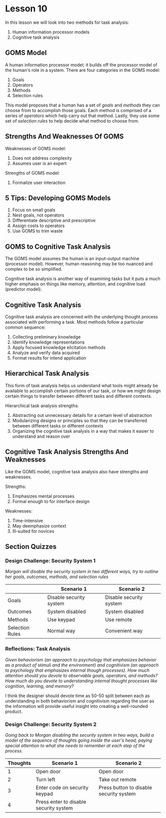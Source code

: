 # Lesson 10

In this lesson we will look into two methods for task analysis:

1. Human information processor models
2. Cognitive task analysis

## GOMS Model

A human information processor model; it builds off the processor model of the human's role in a system. There are four categories in the GOMS model:

1. Goals
2. Operators
3. Methods
4. Selection rules

This model proposes that a human has a set of _goals_ and _methods_ they can choose from to accomplish those goals. Each method is comprised of a series of _operators_ which help carry out that method. Lastly, they use some set of _selection rules_ to help decide what method to choose from.

## Strengths And Weaknesses Of GOMS

Weaknesses of GOMS model:

1. Does not address complexity
2. Assumes user is an expert

Strengths of GOMS model:

1. Formalize user interaction

## 5 Tips: Developing GOMS Models

1. Focus on small goals
2. Nest goals, not operators
3. Differentiate descriptive and prescriptive
4. Assign costs to operators
5. Use GOMS to trim waste

## GOMS to Cognitive Task Analysis

The GOMS model assumes the human is an input-output machine (processor model). However, human reasoning may be too nuanced and complex to be so simplified.

Cognitive task analysis is another way of examining tasks but it puts a much higher emphasis on things like memory, attention, and cognitive load (predictor model).

## Cognitive Task Analysis

Cognitive task analysis are concerned with the underlying thought process associated with performing a task. Most methods follow a particular common sequence:

1. Collecting preliminary knowledge
2. Identify knowledge representations
3. Apply focused knowledge elicitation methods
4. Analyze and verify data acquired
5. Format results for intend application

## Hierarchical Task Analysis

This form of task analysis helps us understand what tools might already be available to accomplish certain portions of our task, or how we might design certain things to transfer between different tasks and different contexts.

Hierarchical task analysis strengths:

1. Abstracting out unnecessary details for a certain level of abstraction
2. Modularizing designs or principles so that they can be transferred between different tasks or different contexts
3. Organizing the cognitive task analysis in a way that makes it easier to understand and reason over

## Cognitive Task Analysis Strengths And Weaknesses

Like the GOMS model, cognitive task analysis also have strengths and weaknesses.

Strengths:

1. Emphasizes mental processes
2. Formal enough to for interface design

Weaknesses:

1. Time-intensive
2. May deemphasize context
3. Ill-suited for novices

## Section Quizzes

### Design Challenge: Security System 1

_Morgan will disable the security system in two different ways, try to outline her goals, outcomes, methods, and selection rules_

|                 | Scenario 1              | Scenario 2              |
| --------------- | ----------------------- | ----------------------- |
| Goals           | Disable security system | Disable security system |
| Outcomes        | System disabled         | System disabled         |
| Methods         | Use keypad              | Use remote              |
| Selection Rules | Normal way              | Convenient way          |

### Reflections: Task Analysis

_Given behaviorism (an approach to psychology that emphasizes behavior as a product of stimuli and the environment) and cognitivism (an approach to psychology that emphasizes internal though processes). How much attention should you devote to observable goals, operators, and methods? How much do you devote to understanding internal thought processes like cognition, learning, and memory_?

I think the designer should devote time as 50-50 split between each as understanding in both behaviorism and cognitivism regarding the user as the information will provide useful insight into creating a well-rounded product.

### Design Challenge: Security System 2

_Going back to Morgan disabling the security system in two ways, build a model of the sequence of thoughts going inside the user's head; paying special attention to what she needs to remember at each step of the process_.

| Thoughts | Scenario 1                             | Scenario 2                              |
| -------- | -------------------------------------- | --------------------------------------- |
| 1        | Open door                              | Open door                               |
| 2        | Turn left                              | Take out remote                         |
| 3        | Enter code on security keypad          | Press button to disable security system |
| 4        | Press enter to disable security system |                                         |
